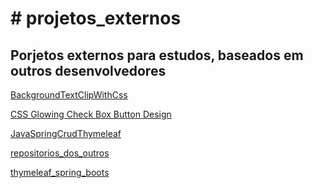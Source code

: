 <h1># projetos_externos</h1>
 <h2>Porjetos externos para estudos, baseados em outros desenvolvedores</h2>

<a href="https://rexoliveira.github.io/projetos_externos/BackgroundTextClipWithCss/" target="_blank">BackgroundTextClipWithCss</a>

<a href="https://rexoliveira.github.io/projetos_externos/CSS Glowing Check Box Button Design/" target="_blank">CSS Glowing Check Box Button Design</a>

<a href="https://rexoliveira.github.io/projetos_externos/JavaSpringCrudThymeleaf/" target="_blank">JavaSpringCrudThymeleaf</a>

<a href="https://rexoliveira.github.io/projetos_externos/repositorios_dos_outros/" target="_blank">repositorios_dos_outros</a>

<a href="https://rexoliveira.github.io/projetos_externos/thymeleaf_spring_boot/" target="_blank">thymeleaf_spring_boots</a>
